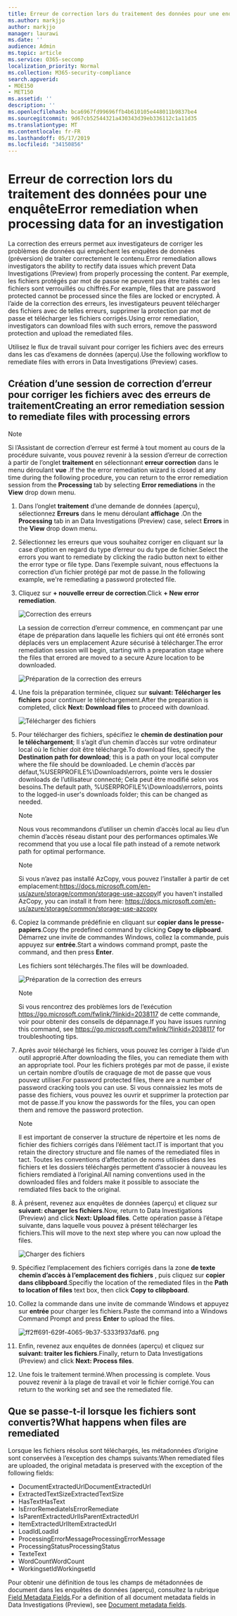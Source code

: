 ```yaml
---
title: Erreur de correction lors du traitement des données pour une enquête
ms.author: markjjo
author: markjjo
manager: laurawi
ms.date: ''
audience: Admin
ms.topic: article
ms.service: O365-seccomp
localization_priority: Normal
ms.collection: M365-security-compliance
search.appverid:
- MOE150
- MET150
ms.assetid: ''
description: ''
ms.openlocfilehash: bca6967fd99696ffb4b610105e448011b9837be4
ms.sourcegitcommit: 9d67cb52544321a430343d39eb336112c1a11d35
ms.translationtype: MT
ms.contentlocale: fr-FR
ms.lasthandoff: 05/17/2019
ms.locfileid: "34150856"
---
```

# <a name="error-remediation-when-processing-data-for-an-investigation"></a><span data-ttu-id="709bf-102">Erreur de correction lors du traitement des données pour une enquête</span><span class="sxs-lookup"><span data-stu-id="709bf-102">Error remediation when processing data for an investigation</span></span>

<span data-ttu-id="709bf-103">La correction des erreurs permet aux investigateurs de corriger les problèmes de données qui empêchent les enquêtes de données (préversion) de traiter correctement le contenu.</span><span class="sxs-lookup"><span data-stu-id="709bf-103">Error remediation allows investigators the ability to rectify data issues which prevent Data Investigations (Preview) from properly processing the content.</span></span> <span data-ttu-id="709bf-104">Par exemple, les fichiers protégés par mot de passe ne peuvent pas être traités car les fichiers sont verrouillés ou chiffrés.</span><span class="sxs-lookup"><span data-stu-id="709bf-104">For example, files that are password protected cannot be processed since the files are locked or encrypted.</span></span> <span data-ttu-id="709bf-105">À l’aide de la correction des erreurs, les investigateurs peuvent télécharger des fichiers avec de telles erreurs, supprimer la protection par mot de passe et télécharger les fichiers corrigés.</span><span class="sxs-lookup"><span data-stu-id="709bf-105">Using error remediation, investigators can download files with such errors, remove the password protection and upload the remediated files.</span></span>

<span data-ttu-id="709bf-106">Utilisez le flux de travail suivant pour corriger les fichiers avec des erreurs dans les cas d’examens de données (aperçu).</span><span class="sxs-lookup"><span data-stu-id="709bf-106">Use the following workflow to remediate files with errors in Data Investigations (Preview) cases.</span></span>

## <a name="creating-an-error-remediation-session-to-remediate-files-with-processing-errors"></a><span data-ttu-id="709bf-107">Création d’une session de correction d’erreur pour corriger les fichiers avec des erreurs de traitement</span><span class="sxs-lookup"><span data-stu-id="709bf-107">Creating an error remediation session to remediate files with processing errors</span></span>

>[!NOTE]
><span data-ttu-id="709bf-108">Si l’Assistant de correction d’erreur est fermé à tout moment au cours de la procédure suivante, vous pouvez revenir à la session d’erreur de correction à partir de l’onglet **traitement** en sélectionnant **erreur correction** dans le menu déroulant **vue** .</span><span class="sxs-lookup"><span data-stu-id="709bf-108">If the the error remediation wizard is closed at any time during the following procedure, you can return to the error remediation session from the **Processing** tab by selecting **Error remediations** in the **View** drop down menu.</span></span>

1. <span data-ttu-id="709bf-109">Dans l’onglet **traitement** d’une demande de données (aperçu), sélectionnez **Erreurs** dans le menu déroulant **affichage** .</span><span class="sxs-lookup"><span data-stu-id="709bf-109">On the **Processing** tab in an Data Investigations (Preview) case, select **Errors** in the **View** drop down menu.</span></span>

2. <span data-ttu-id="709bf-110">Sélectionnez les erreurs que vous souhaitez corriger en cliquant sur la case d’option en regard du type d’erreur ou du type de fichier.</span><span class="sxs-lookup"><span data-stu-id="709bf-110">Select the errors you want to remediate by clicking the radio button next to either the error type or file type.</span></span>  <span data-ttu-id="709bf-111">Dans l’exemple suivant, nous effectuons la correction d’un fichier protégé par mot de passe.</span><span class="sxs-lookup"><span data-stu-id="709bf-111">In the following example, we're remediating a password protected file.</span></span>

3. <span data-ttu-id="709bf-112">Cliquez sur **+ nouvelle erreur de correction**.</span><span class="sxs-lookup"><span data-stu-id="709bf-112">Click **+ New error remediation**.</span></span>

    ![Correction des erreurs](../media/8c2faf1a-834b-44fc-b418-6a18aed8b81a.png)

    <span data-ttu-id="709bf-114">La session de correction d’erreur commence, en commençant par une étape de préparation dans laquelle les fichiers qui ont été erronés sont déplacés vers un emplacement Azure sécurisé à télécharger.</span><span class="sxs-lookup"><span data-stu-id="709bf-114">The error remediation session will begin, starting with a preparation stage where the files that errored are moved to a secure Azure location to be downloaded.</span></span>

    ![Préparation de la correction des erreurs](../media/390572ec-7012-47c4-a6b6-4cbb5649e8a8.png)

4. <span data-ttu-id="709bf-116">Une fois la préparation terminée, cliquez sur **suivant: Télécharger les fichiers** pour continuer le téléchargement.</span><span class="sxs-lookup"><span data-stu-id="709bf-116">After the preparation is completed, click **Next: Download files** to proceed with download.</span></span>

    ![Télécharger des fichiers](../media/6ac04b09-8e13-414a-9e24-7c75ba586363.png)

5. <span data-ttu-id="709bf-118">Pour télécharger des fichiers, spécifiez le **chemin de destination pour le téléchargement**; Il s’agit d’un chemin d’accès sur votre ordinateur local où le fichier doit être téléchargé.</span><span class="sxs-lookup"><span data-stu-id="709bf-118">To download files, specify the **Destination path for download**; this is a path on your local computer where the file should be downloaded.</span></span>  <span data-ttu-id="709bf-119">Le chemin d’accès par défaut,%USERPROFILE%\Downloads\errors, pointe vers le dossier downloads de l’utilisateur connecté; Cela peut être modifié selon vos besoins.</span><span class="sxs-lookup"><span data-stu-id="709bf-119">The default path, %USERPROFILE%\Downloads\errors, points to the logged-in user's downloads folder; this can be changed as needed.</span></span>

    >[!NOTE]
    ><span data-ttu-id="709bf-120">Nous vous recommandons d’utiliser un chemin d’accès local au lieu d’un chemin d’accès réseau distant pour des performances optimales.</span><span class="sxs-lookup"><span data-stu-id="709bf-120">We recommend that you use a local file path instead of a remote network path for optimal performance.</span></span>

    > [!NOTE]
    > <span data-ttu-id="709bf-121">Si vous n’avez pas installé AzCopy, vous pouvez l’installer à partir de cet emplacement:https://docs.microsoft.com/en-us/azure/storage/common/storage-use-azcopy</span><span class="sxs-lookup"><span data-stu-id="709bf-121">If you haven't installed AzCopy, you can install it from here: https://docs.microsoft.com/en-us/azure/storage/common/storage-use-azcopy</span></span>

6. <span data-ttu-id="709bf-122">Copiez la commande prédéfinie en cliquant sur **copier dans le presse-papiers**.</span><span class="sxs-lookup"><span data-stu-id="709bf-122">Copy the predefined command by clicking **Copy to clipboard**.</span></span> <span data-ttu-id="709bf-123">Démarrez une invite de commandes Windows, collez la commande, puis appuyez sur **entrée**.</span><span class="sxs-lookup"><span data-stu-id="709bf-123">Start a windows command prompt, paste the command, and then press **Enter**.</span></span>  

    <span data-ttu-id="709bf-124">Les fichiers sont téléchargés.</span><span class="sxs-lookup"><span data-stu-id="709bf-124">The files will be downloaded.</span></span>

    ![Préparation de la correction des erreurs](../media/f364ab4d-31c5-4375-b69f-650f694a2f69.png)

     > [!NOTE]
     > <span data-ttu-id="709bf-126">Si vous rencontrez des problèmes lors de l’exécution https://go.microsoft.com/fwlink/?linkid=2038117 de cette commande, voir pour obtenir des conseils de dépannage.</span><span class="sxs-lookup"><span data-stu-id="709bf-126">If you have issues running this command, see https://go.microsoft.com/fwlink/?linkid=2038117 for troubleshooting tips.</span></span>

7. <span data-ttu-id="709bf-127">Après avoir téléchargé les fichiers, vous pouvez les corriger à l’aide d’un outil approprié.</span><span class="sxs-lookup"><span data-stu-id="709bf-127">After downloading the files, you can remediate them with an appropriate tool.</span></span> <span data-ttu-id="709bf-128">Pour les fichiers protégés par mot de passe, il existe un certain nombre d’outils de craquage de mot de passe que vous pouvez utiliser.</span><span class="sxs-lookup"><span data-stu-id="709bf-128">For password protected files, there are a number of password cracking tools you can use.</span></span> <span data-ttu-id="709bf-129">Si vous connaissiez les mots de passe des fichiers, vous pouvez les ouvrir et supprimer la protection par mot de passe.</span><span class="sxs-lookup"><span data-stu-id="709bf-129">If you know the passwords for the files, you can open them and remove the password protection.</span></span>
    > [!NOTE]
    > <span data-ttu-id="709bf-130">Il est important de conserver la structure de répertoire et les noms de fichier des fichiers corrigés dans l’élément tact.</span><span class="sxs-lookup"><span data-stu-id="709bf-130">IT is important that you retain the directory structure and file names of the remediated files in tact.</span></span>  <span data-ttu-id="709bf-131">Toutes les conventions d’affectation de noms utilisées dans les fichiers et les dossiers téléchargés permettent d’associer à nouveau les fichiers remdiated à l’original.</span><span class="sxs-lookup"><span data-stu-id="709bf-131">All naming conventions used in the downloaded files and folders make it possible to associate the remdiated files back to the original.</span></span>

8. <span data-ttu-id="709bf-132">À présent, revenez aux enquêtes de données (aperçu) et cliquez sur **suivant: charger les fichiers**.</span><span class="sxs-lookup"><span data-stu-id="709bf-132">Now, return to Data Investigations (Preview) and click **Next: Upload files**.</span></span>  <span data-ttu-id="709bf-133">Cette opération passe à l’étape suivante, dans laquelle vous pouvez à présent télécharger les fichiers.</span><span class="sxs-lookup"><span data-stu-id="709bf-133">This will move to the next step where you can now upload the files.</span></span>

    ![Charger des fichiers](../media/af3d8617-1bab-4ecd-8de0-22e53acba240.png)

9. <span data-ttu-id="709bf-135">Spécifiez l’emplacement des fichiers corrigés dans la zone **de texte chemin d’accès à l’emplacement des fichiers** , puis cliquez sur **copier dans clibpboard**.</span><span class="sxs-lookup"><span data-stu-id="709bf-135">Specifiy the location of the remediated files in the **Path to location of files** text box, then click **Copy to clibpboard**.</span></span>

10. <span data-ttu-id="709bf-136">Collez la commande dans une invite de commande Windows et appuyez sur **entrée** pour charger les fichiers.</span><span class="sxs-lookup"><span data-stu-id="709bf-136">Paste the command into a Windows Command Prompt and press **Enter** to upload the files.</span></span>

    ![ff2ff691-629f-4065-9b37-5333f937daf6. png](../media/ff2ff691-629f-4065-9b37-5333f937daf6.png)

11. <span data-ttu-id="709bf-138">Enfin, revenez aux enquêtes de données (aperçu) et cliquez sur **suivant: traiter les fichiers**.</span><span class="sxs-lookup"><span data-stu-id="709bf-138">Finally, return to Data Investigations (Preview) and click **Next: Process files**.</span></span>

12. <span data-ttu-id="709bf-139">Une fois le traitement terminé.</span><span class="sxs-lookup"><span data-stu-id="709bf-139">When processing is complete.</span></span>  <span data-ttu-id="709bf-140">Vous pouvez revenir à la plage de travail et voir le fichier corrigé.</span><span class="sxs-lookup"><span data-stu-id="709bf-140">You can return to the working set and see the remediated file.</span></span>

## <a name="what-happens-when-files-are-remediated"></a><span data-ttu-id="709bf-141">Que se passe-t-il lorsque les fichiers sont convertis?</span><span class="sxs-lookup"><span data-stu-id="709bf-141">What happens when files are remediated</span></span>

<span data-ttu-id="709bf-142">Lorsque les fichiers résolus sont téléchargés, les métadonnées d’origine sont conservées à l’exception des champs suivants:</span><span class="sxs-lookup"><span data-stu-id="709bf-142">When remediated files are uploaded, the original metadata is preserved with the exception of the following fields:</span></span> 

- <span data-ttu-id="709bf-143">DocumentExtractedUrl</span><span class="sxs-lookup"><span data-stu-id="709bf-143">DocumentExtractedUrl</span></span>
- <span data-ttu-id="709bf-144">ExtractedTextSize</span><span class="sxs-lookup"><span data-stu-id="709bf-144">ExtractedTextSize</span></span>
- <span data-ttu-id="709bf-145">HasText</span><span class="sxs-lookup"><span data-stu-id="709bf-145">HasText</span></span>
- <span data-ttu-id="709bf-146">IsErrorRemediate</span><span class="sxs-lookup"><span data-stu-id="709bf-146">IsErrorRemediate</span></span>
- <span data-ttu-id="709bf-147">IsParentExtractedUrl</span><span class="sxs-lookup"><span data-stu-id="709bf-147">IsParentExtractedUrl</span></span>
- <span data-ttu-id="709bf-148">ItemExtractedUrl</span><span class="sxs-lookup"><span data-stu-id="709bf-148">ItemExtractedUrl</span></span>
- <span data-ttu-id="709bf-149">LoadId</span><span class="sxs-lookup"><span data-stu-id="709bf-149">LoadId</span></span>
- <span data-ttu-id="709bf-150">ProcessingErrorMessage</span><span class="sxs-lookup"><span data-stu-id="709bf-150">ProcessingErrorMessage</span></span>
- <span data-ttu-id="709bf-151">ProcessingStatus</span><span class="sxs-lookup"><span data-stu-id="709bf-151">ProcessingStatus</span></span>
- <span data-ttu-id="709bf-152">Texte</span><span class="sxs-lookup"><span data-stu-id="709bf-152">Text</span></span>
- <span data-ttu-id="709bf-153">WordCount</span><span class="sxs-lookup"><span data-stu-id="709bf-153">WordCount</span></span>
- <span data-ttu-id="709bf-154">WorkingsetId</span><span class="sxs-lookup"><span data-stu-id="709bf-154">WorkingsetId</span></span>

<span data-ttu-id="709bf-155">Pour obtenir une définition de tous les champs de métadonnées de document dans les enquêtes de données (aperçu), consultez la rubrique [Field Metadata Fields](document-metadata-fields.md).</span><span class="sxs-lookup"><span data-stu-id="709bf-155">For a definition of all document metadata fields in Data Investigations (Preview), see [Document metadata fields](document-metadata-fields.md).</span></span>